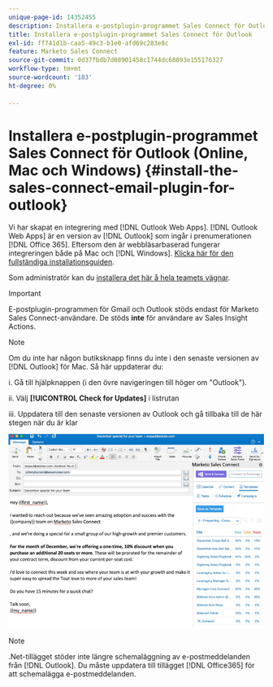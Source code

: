 ```yaml
---
unique-page-id: 14352455
description: Installera e-postplugin-programmet Sales Connect för Outlook - Marketo Docs - produktdokumentation
title: Installera e-postplugin-programmet Sales Connect för Outlook
exl-id: ff741d1b-caa5-49c3-b1e0-afd69c283e8c
feature: Marketo Sales Connect
source-git-commit: 0d37fbdb7d08901458c1744dc68893e155176327
workflow-type: tm+mt
source-wordcount: '183'
ht-degree: 0%

---
```


# Installera e-postplugin-programmet Sales Connect för Outlook (Online, Mac och Windows) {#install-the-sales-connect-email-plugin-for-outlook}

Vi har skapat en integrering med [!DNL Outlook Web Apps]. [!DNL Outlook Web Apps] är en version av [!DNL Outlook] som ingår i prenumerationen [!DNL Office 365]. Eftersom den är webbläsarbaserad fungerar integreringen både på Mac och [!DNL Windows]. [Klicka här för den fullständiga installationsguiden](https://s3.amazonaws.com/tout-user-store/outlook-mac/assets/install_tout_add-in_outlook_mac.pdf).

Som administratör kan du [installera det här å hela teamets vägnar](https://docs.microsoft.com/en-us/office365/admin/manage/manage-deployment-of-add-ins?view=o365-worldwide).

>[!IMPORTANT]
>
>E-postplugin-programmen för Gmail och Outlook stöds endast för Marketo Sales Connect-användare. De stöds **inte** för användare av Sales Insight Actions.

>[!NOTE]
>
>Om du inte har någon butiksknapp finns du inte i den senaste versionen av [!DNL Outlook] för Mac. Så här uppdaterar du:
>
>i. Gå till hjälpknappen (i den övre navigeringen till höger om &quot;Outlook&quot;).
>
>ii. Välj **[!UICONTROL Check for Updates]** i listrutan
>
>iii. Uppdatera till den senaste versionen av Outlook och gå tillbaka till de här stegen när du är klar

![](assets/install-the-sales-connect-email-plugin-for-outlook-1.png)

>[!NOTE]
>
>.Net-tillägget stöder inte längre schemaläggning av e-postmeddelanden från [!DNL Outlook]. Du måste uppdatera till tillägget [!DNL Office365] för att schemalägga e-postmeddelanden.
